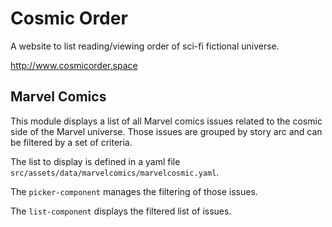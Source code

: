 # Cosmic Order
A website to list reading/viewing order of sci-fi fictional universe.

http://www.cosmicorder.space

## Marvel Comics
This module displays a list of all Marvel comics issues related to the cosmic side of the Marvel universe.
Those issues are grouped by story arc and can be filtered by a set of criteria.

The list to display is defined in a yaml file `src/assets/data/marvelcomics/marvelcosmic.yaml`.

The `picker-component` manages the filtering of those issues.

The `list-component` displays the filtered list of issues.
